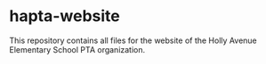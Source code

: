 # hapta-website

This repository contains all files for the website of the Holly Avenue Elementary School PTA organization.